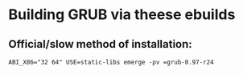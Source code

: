 # Building GRUB via theese ebuilds

## Official/slow method of installation:

```
ABI_X86="32 64" USE=static-libs emerge -pv =grub-0.97-r24
```
